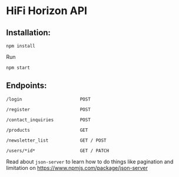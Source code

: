 # HiFi Horizon API

## Installation:

```
npm install
```

Run

```
npm start
```

## Endpoints:
```
/login                      POST
```
```
/register                   POST
```
```
/contact_inquiries          POST
```
```
/products                   GET
```
```
/newsletter_list            GET / POST
```
```
/users/*id*                 GET / PATCH
```

Read about `json-server` to learn how to do things like pagination and limitation on https://www.npmjs.com/package/json-server
